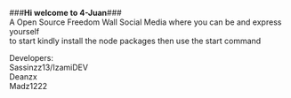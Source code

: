 ###**Hi welcome to 4-Juan**###     
A Open Source Freedom Wall Social Media where you can be and express yourself  
to start kindly install the node packages then use the start command  

Developers:  
Sassinzz13/IzamiDEV  
Deanzx  
Madz1222
